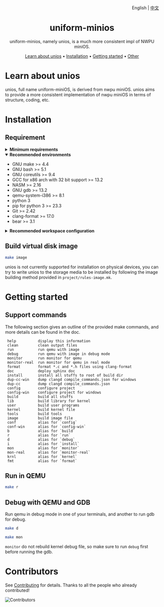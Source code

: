 <div align="right">
    English | <a href="./README-zh.md">中文</a>
</div>

<div align="center">

# uniform-minios

uniform-minios, namely unios, is a much more consistent impl of NWPU miniOS.

[Learn about unios](#learn-about-unios) •
[Installation](#installation) •
[Getting started](#getting-started) •
[Other](#contributors)

</div>

# Learn about unios

unios, full name uniform-miniOS, is derived from nwpu miniOS. unios aims to provide a more consistent implementation of nwpu miniOS in terms of structure, coding, etc.

# Installation

## Requirement

<details close>

  <summary><b>Minimum requirements</b></summary>

- GNU make >= 4.0
- GNU bash >= 5.0
- GNU coreutils >= 9.4
- GCC for x86 arch with 32 bit support >= 9.0
- NASM >= 2.0

</details>

<details open>

  <summary><b>Recommended environments</b></summary>

- GNU make >= 4.4
- GNU bash >= 5.1
- GNU coreutils >= 9.4
- GCC for x86 arch with 32 bit support >= 13.2
- NASM >= 2.16
- GNU gdb >= 13.2
- qemu-system-i386 >= 8.1
- python 3
- pip for python 3 >= 23.3
- Git >= 2.42
- clang-format >= 17.0
- bear >= 3.1

</details>

<details close>

  <summary><b>Recommended workspace configuration</b></summary>

- Visual Studio Code
- \[Extension] llvm-vs-code-extensions.vscode-clangd
- \[Extension] Gruntfuggly.todo-tree
- \[Extension] lextudio.restructuredtext
- \[Extension] ms-python.python
- \[Extension] usernamehw.errorlens
- \[Extension] alefragnani.Bookmarks
- \[Extension] kevinkyang.auto-comment-blocks
- \[Extension] xaver.clang-format

</details>

## Build virtual disk image

```bash
make image
```

unios is not currently supported for installation on physical devices, you can try to write unios to the storage media to be installed by following the image building method provided in `project/rules-image.mk`.

# Getting started

## Support commands

The following section gives an outline of the provided make commands, and more details can be found in the doc.

```plain
 help          display this information
 clean         clean output files
 run           run qemu with image
 debug         run qemu with image in debug mode
 monitor       run monitor for qemu
 monitor-real  run monitor for qemu in real mode
 format        format *.c and *.h files using clang-format
 doc           deploy sphinx doc
 install       install all stuffs to root of build dir
 dup-cc-win    dump clangd compile_commands.json for windows
 dup-cc        dump clangd compile_commands.json
 config        configure project
 config-win    configure project for windows
 build         build all stuffs
 lib           build library for kernel
 user          build user programs
 kernel        build kernel file
 tools         build tools
 image         build image file
 conf          alias for `config`
 conf-win      alias for `config-win`
 b             alias for `build`
 r             alias for `run`
 d             alias for `debug`
 i             alias for `install`
 mon           alias for `monitor`
 mon-real      alias for `monitor-real`
 krnl          alias for `kernel`
 fmt           alias for `format`
```

## Run in QEMU

```sh
make r
```

## Debug with QEMU and GDB

Run qemu in debug mode in one of your terminals, and another to run gdb for debug.

```sh
make d
```

```sh
make mon
```

`monitor` do not rebuild kernel debug file, so make sure to run `debug` first before running the gdb.

# Contributors

See [Contributing](https://github.com/zymelaii/uniform-minios/graphs/contributors) for details. Thanks to all the people who already contributed!

![Contributors](https://contributors-img.web.app/image?repo=zymelaii/uniform-minios&max=500)
